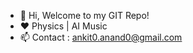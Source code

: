 - 👋 Hi, Welcome to my GIT Repo!
- ❤️ Physics | AI Music
- 📫 Contact : ankit0.anand0@gmail.com

<!---
ankit0anand0/ankit0anand0 is a ✨ special ✨ repository because its `README.md` (this file) appears on your GitHub profile.
You can click the Preview link to take a look at your changes.
--->
